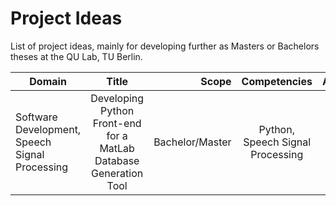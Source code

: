 # Project Ideas
List of project ideas, mainly for developing further as Masters or Bachelors theses at the QU Lab, TU Berlin.

| Domain | Title | Scope | Competencies | Availability |
| ------------- |:-------------:| -----:|:-------------:| -----:|
| Software Development, Speech Signal Processing | Developing Python Front-end for a MatLab Database Generation Tool | Bachelor/Master | Python, Speech Signal Processing | Available |
